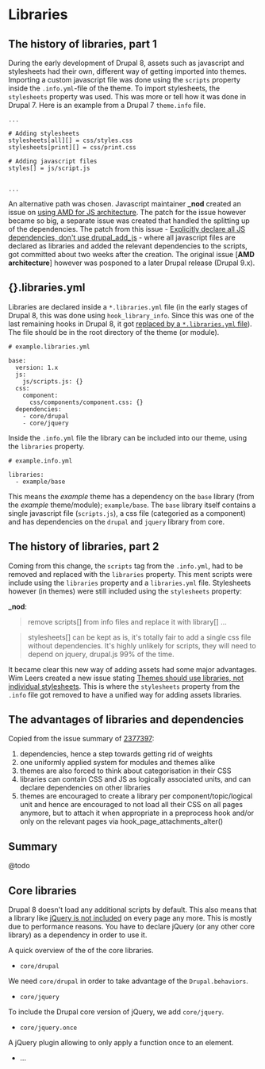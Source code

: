 # Libraries

## The history of libraries, part 1

During the early development of Drupal 8, assets such as javascript and stylesheets had their own, different way of getting imported into themes. Importing a custom javascript file was done using the `scripts` property inside the `.info.yml`-file of the theme. To import stylesheets, the `stylesheets` property was used. This was more or tell how it was done in Drupal 7. Here is an example from a Drupal 7 `theme.info` file.

    ...

    # Adding stylesheets
    stylesheets[all][] = css/styles.css
    stylesheets[print][] = css/print.css

    # Adding javascript files
    styles[] = js/script.js


    ...

An alternative path was chosen. Javascript maintainer **_nod** created an issue on [using AMD for JS architecture](https://www.drupal.org/node/1542344). The patch for the issue however became so big, a separate issue was created that handled the splitting up of the dependencies. The patch from this issue - [Explicitly declare all JS dependencies, don't use drupal_add_js](https://www.drupal.org/node/1737148) - where all javascript files are declared as libraries and added the relevant dependencies to the scripts, got committed about two weeks after the creation. The original issue [**AMD architecture**] however was posponed to a later Drupal release (Drupal 9.x).

## {}.libraries.yml

Libraries are declared inside a `*.libraries.yml` file (in the early stages of Drupal 8, this was done using `hook_library_info`. Since this was one of the last remaining hooks in Drupal 8, it got [replaced by a `*.libraries.yml` file](https://www.drupal.org/node/2201089)). The file should be in the root directory of the theme (or module).

    # example.libraries.yml

    base:
      version: 1.x
      js:
        js/scripts.js: {}
      css:
        component:
          css/components/component.css: {}
      dependencies:
        - core/drupal
        - core/jquery

Inside the `.info.yml` file the library can be included into our theme, using the `libraries` property.

    # example.info.yml

    libraries:
      - example/base

This means the *example* theme has a dependency on the `base` library (from the *example* theme/module); `example/base`. The `base` library itself contains a single javascript file (`scripts.js`), a css file (categoried as a component) and has dependencies on the `drupal` and `jquery` library from core.

## The history of libraries, part 2

Coming from this change, the `scripts` tag from the `.info.yml`, had to be removed and replaced with the `libraries` property. This ment scripts were include using the `libraries` property and a `libraries.yml` file. Stylesheets however (in themes) were still included using the `stylesheets` property:

**_nod**:

> remove scripts[] from info files and replace it with library[] …

> stylesheets[] can be kept as is, it's totally fair to add a single css file without dependencies. It's highly unlikely for scripts, they will need to depend on jquery, drupal.js 99% of the time.

It became clear this new way of adding assets had some major advantages. Wim Leers created a new issue stating [Themes should use libraries, not individual stylesheets](https://www.drupal.org/node/2377397). This is where the `stylesheets` property from the `.info` file got removed to have a unified way for adding assets libraries.

## The advantages of libraries and dependencies

Copied from the issue summary of [2377397](https://www.drupal.org/node/2377397):

1. dependencies, hence a step towards getting rid of weights
2. one uniformly applied system for modules and themes alike
3. themes are also forced to think about categorisation in their CSS
4. libraries can contain CSS and JS as logically associated units, and can declare dependencies on other libraries
5. themes are encouraged to create a library per component/topic/logical unit and hence are encouraged to not load all their CSS on all pages anymore, but to attach it when appropriate in a preprocess hook and/or only on the relevant pages via hook_page_attachments_alter()

## Summary

@todo

## Core libraries

Drupal 8 doesn't load any additional scripts by default. This also means that a library like [jQuery is not included](https://www.drupal.org/node/1541860) on every page any more. This is mostly due to performance reasons. You have to declare jQuery (or any other core library) as a dependency in order to use it.

A quick overview of the of the core libraries.

- `core/drupal`

We need `core/drupal` in order to take advantage of the `Drupal.behaviors`.

- `core/jquery`

To include the Drupal core version of jQuery, we add `core/jquery`.

- `core/jquery.once`

A jQuery plugin allowing to only apply a function once to an element.

- …
